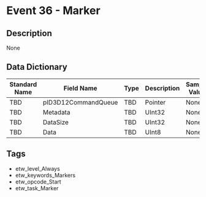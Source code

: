 # Event 36 - Marker

## Description
None

## Data Dictionary
|Standard Name|Field Name|Type|Description|Sample Value|
|---|---|---|---|---|
|TBD|pID3D12CommandQueue|TBD|Pointer|None|None|
|TBD|Metadata|TBD|UInt32|None|None|
|TBD|DataSize|TBD|UInt32|None|None|
|TBD|Data|TBD|UInt8|None|None|

## Tags
* etw_level_Always
* etw_keywords_Markers
* etw_opcode_Start
* etw_task_Marker